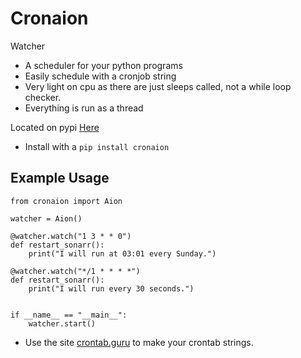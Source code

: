 # Cronaion

Watcher

* A scheduler for your python programs
* Easily schedule with a cronjob string
* Very light on cpu as there are just sleeps called, not a while loop checker.
* Everything is run as a thread

Located on pypi [Here](https://pypi.org/project/cronaion/)

* Install with a `pip install cronaion`

## Example Usage

```
from cronaion import Aion

watcher = Aion()

@watcher.watch("1 3 * * 0")
def restart_sonarr():
    print("I will run at 03:01 every Sunday.")

@watcher.watch("*/1 * * * *")
def restart_sonarr():
    print("I will run every 30 seconds.")


if __name__ == "__main__":
    watcher.start()
```
* Use the site [crontab.guru](https://crontab.guru/) to make your crontab strings.